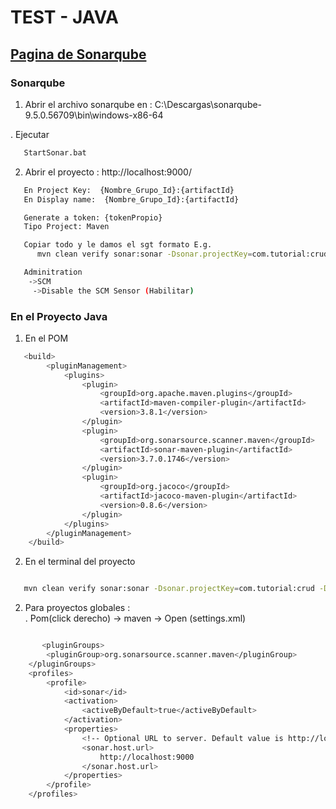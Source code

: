 # TEST  - JAVA  
## [Pagina de Sonarqube](https://www.sonarqube.org/downloads/)

### Sonarqube

1. Abrir el archivo sonarqube en : C:\Descargas\sonarqube-9.5.0.56709\bin\windows-x86-64

. Ejecutar

```bash
   StartSonar.bat
```

2. Abrir el proyecto :  http://localhost:9000/

```bash
   En Project Key:  {Nombre_Grupo_Id}:{artifactId}
   En Display name:  {Nombre_Grupo_Id}:{artifactId}
```
```bash
   Generate a token: {tokenPropio}
   Tipo Project: Maven

   Copiar todo y le damos el sgt formato E.g.
      mvn clean verify sonar:sonar -Dsonar.projectKey=com.tutorial:crud -Dsonar.host.url=http://localhost:9000 -Dsonar.login=sqp_9d4a27a4526b0eece5dc06915b0f6017e27f7e1a
```
```bash
   Adminitration
    ->SCM
     ->Disable the SCM Sensor (Habilitar)

```

### En el Proyecto Java

1. En el POM
```bash
   <build>
		<pluginManagement>
			<plugins>
				<plugin>
					<groupId>org.apache.maven.plugins</groupId>
					<artifactId>maven-compiler-plugin</artifactId>
					<version>3.8.1</version>
				</plugin>
				<plugin>
					<groupId>org.sonarsource.scanner.maven</groupId>
					<artifactId>sonar-maven-plugin</artifactId>
					<version>3.7.0.1746</version>
				</plugin>
				<plugin>
					<groupId>org.jacoco</groupId>
					<artifactId>jacoco-maven-plugin</artifactId>
					<version>0.8.6</version>
				</plugin>
			</plugins>
		</pluginManagement>
	</build>
```

2. En el terminal del proyecto

```bash

   mvn clean verify sonar:sonar -Dsonar.projectKey=com.tutorial:crud -Dsonar.host.url=http://localhost:9000 -Dsonar.login=sqp_9d4a27a4526b0eece5dc06915b0f6017e27f7e1a
```

2. Para proyectos globales :  
 . Pom(click derecho) -> maven -> Open (settings.xml)

```bash

       <pluginGroups>
        <pluginGroup>org.sonarsource.scanner.maven</pluginGroup>
    </pluginGroups>
    <profiles>
        <profile>
            <id>sonar</id>
            <activation>
                <activeByDefault>true</activeByDefault>
            </activation>
            <properties>
                <!-- Optional URL to server. Default value is http://localhost:9000 -->
                <sonar.host.url>
                    http://localhost:9000
                </sonar.host.url>
            </properties>
        </profile>
    </profiles>
```